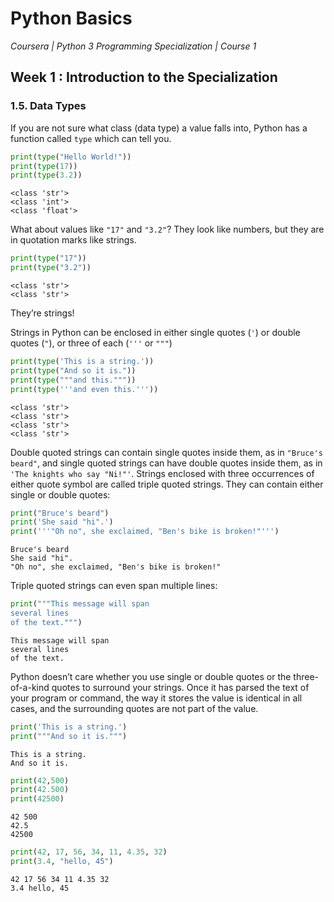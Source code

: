 # Python Basics
*Coursera | Python 3 Programming Specialization | Course 1*

## Week 1 : Introduction to the Specialization
### 1.5. Data Types

If you are not sure what class (data type) a value falls into, Python has a function called `type` which can tell you.


```python
print(type("Hello World!"))
print(type(17))
print(type(3.2))
```

```
<class 'str'>
<class 'int'>
<class 'float'>
```

What about values like `"17"` and `"3.2"`? They look like numbers, but they are in quotation marks like strings.


```python
print(type("17"))
print(type("3.2"))
```

```
<class 'str'>
<class 'str'>
```

They’re strings!

Strings in Python can be enclosed in either single quotes (`'`) or double quotes (`"`), or three of each (`'''` or `"""`)

```python
print(type('This is a string.'))
print(type("And so it is."))
print(type("""and this."""))
print(type('''and even this.'''))
```

```
<class 'str'>
<class 'str'>
<class 'str'>
<class 'str'>
```

Double quoted strings can contain single quotes inside them, as in `"Bruce's beard"`, and single quoted strings can have double quotes inside them, as in `'The knights who say "Ni!"'`. Strings enclosed with three occurrences of either quote symbol are called triple quoted strings. They can contain either single or double quotes:

```python
print("Bruce's beard")
print('She said "hi".')
print('''"Oh no", she exclaimed, "Ben's bike is broken!"''')
```

```
Bruce's beard
She said "hi".
"Oh no", she exclaimed, "Ben's bike is broken!"
```

Triple quoted strings can even span multiple lines:

```python
print("""This message will span
several lines
of the text.""")
```

```
This message will span
several lines
of the text.
```

Python doesn’t care whether you use single or double quotes or the three-of-a-kind quotes to surround your strings. Once it has parsed the text of your program or command, the way it stores the value is identical in all cases, and the surrounding quotes are not part of the value.

```python
print('This is a string.')
print("""And so it is.""")
```

```
This is a string.
And so it is.
```


```python
print(42,500)
print(42.500)
print(42500)
```

```
42 500
42.5
42500
```


```python
print(42, 17, 56, 34, 11, 4.35, 32)
print(3.4, "hello, 45")
```

```
42 17 56 34 11 4.35 32
3.4 hello, 45
```
